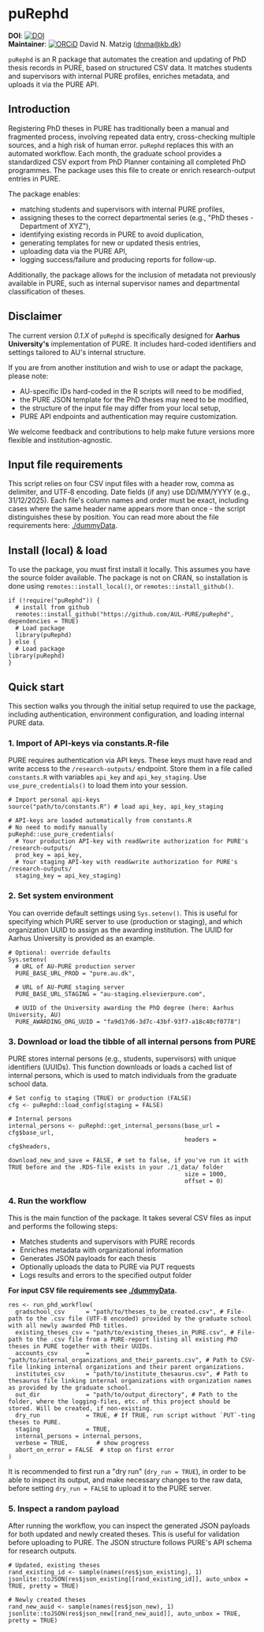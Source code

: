 # puRephd
**DOI**: [![DOI](https://zenodo.org/badge/511112726.svg)](https://zenodo.org/doi/10.5281/zenodo.17249334)  
**Maintainer**: [![ORCiD](https://img.shields.io/badge/ORCiD-0000--0001--7349--5401-green.svg)](http://orcid.org/0000-0001-7349-5401) David N. Matzig (<dnma@kb.dk>) 

`puRephd` is an R package that automates the creation and updating of PhD thesis records in PURE, based on structured CSV data. It matches students and supervisors with internal PURE profiles, enriches metadata, and uploads it via the PURE API.


## Introduction

Registering PhD theses in PURE has traditionally been a manual and fragmented process, involving repeated data entry, cross-checking multiple sources, and a high risk of human error. `puRephd` replaces this with an automated workflow. Each month, the graduate school provides a standardized CSV export from PhD Planner containing all completed PhD programmes. The package uses this file to create or enrich research-output entries in PURE. 

The package enables:

- matching students and supervisors with internal PURE profiles,
- assigning theses to the correct departmental series (e.g., "PhD theses - Department of XYZ"),
- identifying existing records in PURE to avoid duplication,
- generating templates for new or updated thesis entries,
- uploading data via the PURE API,
- logging success/failure and producing reports for follow-up.

Additionally, the package allows for the inclusion of metadata not previously available in PURE, such as internal supervisor names and departmental classification of theses.


## Disclaimer

The current version _0.1.X_ of `puRephd` is specifically designed for __Aarhus University's__ implementation of PURE. It includes hard-coded identifiers and settings tailored to AU's internal structure.

If you are from another institution and wish to use or adapt the package, please note:

- AU-specific IDs hard-coded in the R scripts will need to be modified,
- the PURE JSON template for the PhD theses may need to be modified,
- the structure of the input file may differ from your local setup,
- PURE API endpoints and authentication may require customization.

We welcome feedback and contributions to help make future versions more flexible and institution-agnostic.


## Input file requirements

This script relies on four CSV input files with a header row, comma as delimiter, and UTF‑8 encoding. Date fields (if any) use DD/MM/YYYY (e.g., 31/12/2025). Each file's column names and order must be exact, including cases where the same header name appears more than once - the script distinguishes these by position. You can read more about the file requirements here: [./dummyData](dummyData/).


## Install (local) & load

To use the package, you must first install it locally. This assumes you have the source folder available. The package is not on CRAN, so installation is done using `remotes::install_local()`, or `remotes::install_github()`.

```{r}
if (!require("puRephd")) {
  # install from github
  remotes::install_github("https://github.com/AUL-PURE/puRephd", dependencies = TRUE)
  # Load package
  library(puRephd)
} else {
  # Load package
library(puRephd)
}
```


## Quick start

This section walks you through the initial setup required to use the package, including authentication, environment configuration, and loading internal PURE data.

### 1. Import of API-keys via constants.R-file

PURE requires authentication via API keys. These keys must have read and write access to the `/research-outputs/` endpoint. Store them in a file called `constants.R` with variables `api_key` and `api_key_staging`. Use `use_pure_credentials()` to load them into your session.

```{r}
# Import personal api-keys
source("path/to/constants.R") # load api_key, api_key_staging

# API-keys are loaded automatically from constants.R
# No need to modify manually
puRephd::use_pure_credentials(
  # Your production API-key with read&write authorization for PURE's /research-outputs/
  prod_key = api_key, 
  # Your staging API-key with read&write authorization for PURE's /research-outputs/
  staging_key = api_key_staging)
```

### 2. Set system environment

You can override default settings using `Sys.setenv()`. This is useful for specifying which PURE server to use (production or staging), and which organization UUID to assign as the awarding institution. The UUID for Aarhus University is provided as an example.

```{r}
# Optional: override defaults
Sys.setenv(
  # URL of AU-PURE production server
  PURE_BASE_URL_PROD = "pure.au.dk", 
  
  # URL of AU-PURE staging server
  PURE_BASE_URL_STAGING = "au-staging.elsevierpure.com", 
  
  # UUID of the University awarding the PhD degree (here: Aarhus University, AU)
  PURE_AWARDING_ORG_UUID = "fa9d17d6-3d7c-43bf-93f7-a18c40cf0778")
```

### 3. Download or load the tibble of all internal persons from PURE

PURE stores internal persons (e.g., students, supervisors) with unique identifiers (UUIDs). This function downloads or loads a cached list of internal persons, which is used to match individuals from the graduate school data.

```{r}
# Set config to staging (TRUE) or production (FALSE)
cfg <- puRephd::load_config(staging = FALSE)

# Internal persons
internal_persons <- puRephd::get_internal_persons(base_url = cfg$base_url, 
                                                  headers = cfg$headers, 
                                                  download_new_and_save = FALSE, # set to false, if you've run it with TRUE before and the .RDS-file exists in your ./1_data/ folder
                                                  size = 1000,
                                                  offset = 0)
```
### 4. Run the workflow

This is the main function of the package. It takes several CSV files as input and performs the following steps:

- Matches students and supervisors with PURE records
- Enriches metadata with organizational information
- Generates JSON payloads for each thesis
- Optionally uploads the data to PURE via PUT requests
- Logs results and errors to the specified output folder

**For input CSV file requirements see [./dummyData](dummyData/).**

```{r}
res <- run_phd_workflow(
  gradschool_csv      = "path/to/theses_to_be_created.csv", # File-path to the .csv file (UTF-8 encoded) provided by the graduate school with all newly awarded PhD titles.
  existing_theses_csv = "path/to/existing_theses_in_PURE.csv", # File-path to the .csv file from a PURE-report listing all existing PhD theses in PURE together with their UUIDs.
  accounts_csv        = "path/to/internal_organizations_and_their_parents.csv", # Path to CSV-file linking internal organizations and their parent organizations.
  institutes_csv      = "path/to/institute_thesaurus.csv", # Path to thesaurus file linking internal organizations with organization names as provided by the graduate school.
  out_dir             = "path/to/output_directory", # Path to the folder, where the logging-files, etc. of this project should be stored. Will be created, if non-existing.
  dry_run             = TRUE, # If TRUE, run script without `PUT`-ting theses to PURE.
  staging             = TRUE,
  internal_persons = internal_persons,
  verbose = TRUE,        # show progress
  abort_on_error = FALSE  # stop on first error
)
```

It is recommended to first run a "dry run" (`dry_run = TRUE`), in order to be able to inspect its output, and make necessary changes to the raw data, before setting `dry_run = FALSE` to upload it to the PURE server.

### 5. Inspect a random payload


After running the workflow, you can inspect the generated JSON payloads for both updated and newly created theses. This is useful for validation before uploading to PURE. The JSON structure follows PURE's API schema for research outputs.

```{r}
# Updated, existing theses
rand_existing_id <- sample(names(res$json_existing), 1)
jsonlite::toJSON(res$json_existing[[rand_existing_id]], auto_unbox = TRUE, pretty = TRUE)

# Newly created theses
rand_new_auid <- sample(names(res$json_new), 1)
jsonlite::toJSON(res$json_new[[rand_new_auid]], auto_unbox = TRUE, pretty = TRUE)

```


















